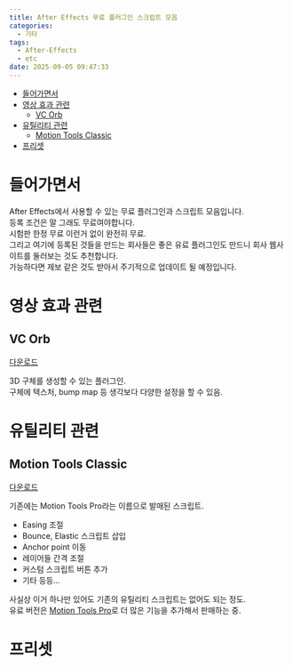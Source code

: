 ```yaml
---
title: After Effects 무료 플러그인 스크립트 모음
categories:
  - 기타
tags:
  - After-Effects
  - etc
date: 2025-09-05 09:47:33
---
```


- [들어가면서](#들어가면서)
- [영상 효과 관련](#영상-효과-관련)
  - [VC Orb](#vc-orb)
- [유틸리티 관련](#유틸리티-관련)
  - [Motion Tools Classic](#motion-tools-classic)
- [프리셋](#프리셋)

# 들어가면서

After Effects에서 사용할 수 있는 무료 플러그인과 스크립트 모음입니다.  
등록 조건은 말 그래도 무료여야합니다.  
시험판 한정 무료 이런거 없이 완전히 무료.  
그리고 여기에 등록된 것들을 만드는 회사들은 좋은 유료 플러그인도 만드니 회사 웹사이트를 둘러보는 것도 추천합니다.  
가능하다면 제보 같은 것도 받아서 주기적으로 업데이트 될 예정입니다.

# 영상 효과 관련

## VC Orb

[다운로드](https://www.videocopilot.net/orb/)

3D 구체를 생성할 수 있는 플러그인.  
구체에 텍스처, bump map 등 생각보다 다양한 설정을 할 수 있음.

# 유틸리티 관련

## Motion Tools Classic

[다운로드](https://motiondesign.school/products/motion-tools-classic/)

기존에는 Motion Tools Pro라는 이름으로 발매된 스크립트.

- Easing 조절
- Bounce, Elastic 스크립트 삽입
- Anchor point 이동
- 레이어들 간격 조절
- 커스텀 스크립트 버튼 추가
- 기타 등등...

사실상 이거 하나만 있어도 기존의 유틸리티 스크립트는 없어도 되는 정도.  
유료 버전은 [Motion Tools Pro](https://motiondesign.school/products/motion-tools-pro-2025/)로 더 많은 기능을 추가해서 판매하는 중.

# 프리셋
